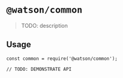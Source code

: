# `@watson/common`

> TODO: description

## Usage

```
const common = require('@watson/common');

// TODO: DEMONSTRATE API
```
